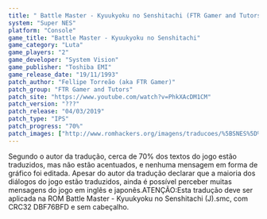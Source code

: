 ```yaml
---
title: " Battle Master - Kyuukyoku no Senshitachi (FTR Gamer and Tutors)"
system: "Super NES"
platform: "Console"
game_title: "Battle Master - Kyuukyoku no Senshitachi"
game_category: "Luta"
game_players: "2"
game_developer: "System Vision"
game_publisher: "Toshiba EMI"
game_release_date: "19/11/1993"
patch_author: "Fellipe Torreão (aka FTR Gamer)"
patch_group: "FTR Gamer and Tutors"
patch_site: "https://www.youtube.com/watch?v=PhkXAcDM1CM"
patch_version: "???"
patch_release: "04/03/2019"
patch_type: "IPS"
patch_progress: "70%"
patch_images: ["http://www.romhackers.org/imagens/traducoes/%5BSNES%5D%20Battle%20Master%20-%20Kyuukyoku%20no%20Senshitachi%20-%20FTR%20Gamer%20-%201.png","http://www.romhackers.org/imagens/traducoes/%5BSNES%5D%20Battle%20Master%20-%20Kyuukyoku%20no%20Senshitachi%20-%20FTR%20Gamer%20-%202.png","http://www.romhackers.org/imagens/traducoes/%5BSNES%5D%20Battle%20Master%20-%20Kyuukyoku%20no%20Senshitachi%20-%20FTR%20Gamer%20-%203.png"]
---
```

Segundo o autor da tradução, cerca de 70% dos textos do jogo estão traduzidos, mas não estão acentuados, e nenhuma mensagem em forma de gráfico foi editada. Apesar do autor da tradução declarar que a maioria dos diálogos do jogo estão traduzidos, ainda é possível perceber muitas mensagens do jogo em inglês e japonês.ATENÇÃO:Esta tradução deve ser aplicada na ROM Battle Master - Kyuukyoku no Senshitachi (J).smc, com CRC32 DBF76BFD e sem cabeçalho.